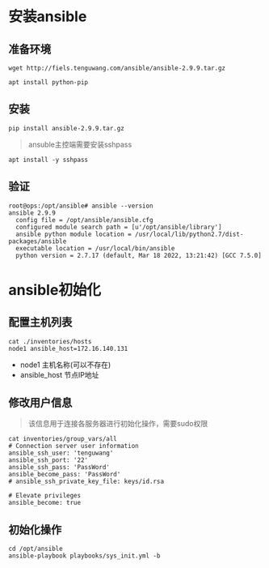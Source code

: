 # 安装ansible

## 准备环境
```
wget http://fiels.tenguwang.com/ansible/ansible-2.9.9.tar.gz

apt install python-pip
```

## 安装
```
pip install ansible-2.9.9.tar.gz
```

> ansuble主控端需要安装sshpass
```
apt install -y sshpass
```

## 验证
```
root@ops:/opt/ansible# ansible --version
ansible 2.9.9
  config file = /opt/ansible/ansible.cfg
  configured module search path = [u'/opt/ansible/library']
  ansible python module location = /usr/local/lib/python2.7/dist-packages/ansible
  executable location = /usr/local/bin/ansible
  python version = 2.7.17 (default, Mar 18 2022, 13:21:42) [GCC 7.5.0]
```


# ansible初始化

## 配置主机列表

```shell
cat ./inventories/hosts
node1 ansible_host=172.16.140.131
```

- node1   主机名称(可以不存在)
- ansible_host   节点IP地址

## 修改用户信息

> 该信息用于连接各服务器进行初始化操作，需要sudo权限

```shell
cat inventories/group_vars/all 
# Connection server user information
ansible_ssh_user: 'tenguwang'
ansible_ssh_port: '22'
ansible_ssh_pass: 'PassWord'
ansible_become_pass: 'PassWord'
# ansible_ssh_private_key_file: keys/id.rsa

# Elevate privileges
ansible_become: true
```

## 初始化操作

```shell
cd /opt/ansible
ansible-playbook playbooks/sys_init.yml -b
```



